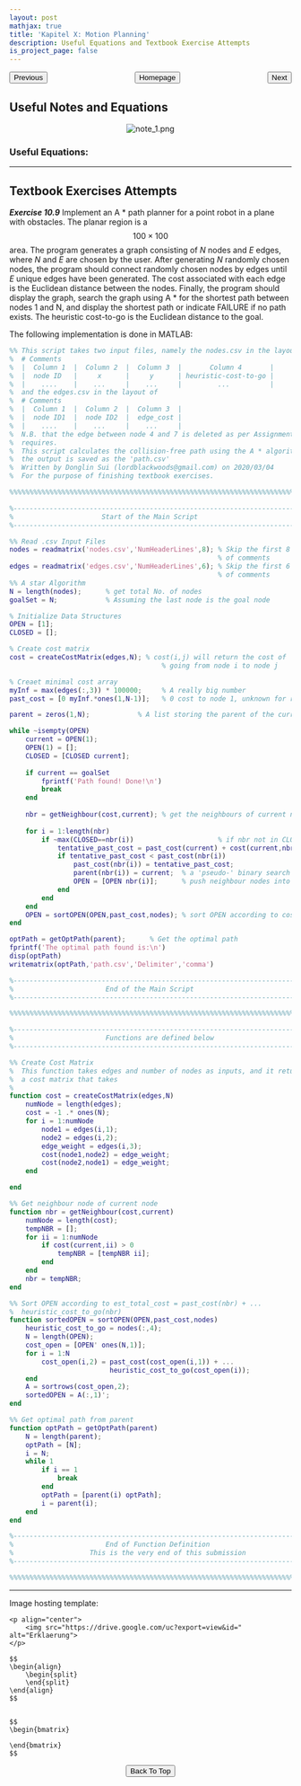 ```yaml
---
layout: post
mathjax: true
title: 'Kapitel X: Motion Planning'
description: Useful Equations and Textbook Exercise Attempts
is_project_page: false
---
```



<p style="text-align:center;">
<button type="button" onclick="window.location.href='index.html';">Homepage</button>
<span style="float:left;"><button type="button" onclick="window.location.href='KapIX.html';">Previous</button></span>
<span style="float:right;"><button type="button" onclick="window.location.href='KapXI.html';">Next</button></span>
</p>

## Useful Notes and Equations
<p align="center">
    <img src="https://drive.google.com/uc?export=view&id=1mnDxiqs1IdvNmHewFYOWmvMyqrbTcA24" alt="note_1.png">
</p>


### Useful Equations:

***

## Textbook Exercises Attempts

_**Exercise 10.9**_ Implement an A * path planner for a point robot in a plane with obstacles. The planar region is a $$100\times 100$$ area. The program generates a graph consisting of _N_ nodes and _E_ edges, where _N_ and _E_ are chosen by the user. After generating _N_ randomly chosen nodes, the program should connect randomly chosen nodes by edges until _E_ unique edges have been generated. The cost associated with each edge is the Euclidean distance between the nodes. Finally, the program should display the graph, search the graph using A * for the shortest path between nodes 1 and N, and display the shortest path or indicate FAILURE if no path exists. The heuristic cost-to-go is the Euclidean distance to the goal.

The following implementation is done in MATLAB:

```Matlab
%% This script takes two input files, namely the nodes.csv in the layout of
%  # Comments
%  |  Column 1  |  Column 2  |  Column 3  |       Column 4       |  
%  |  node ID   |     x      |     y      | heuristic-cost-to-go |
%  |    ....    |    ...     |    ...     |         ...          |
%  and the edges.csv in the layout of
%  # Comments
%  |  Column 1  |  Column 2  |  Column 3  |  
%  |  node ID1  |  node ID2  |  edge_cost |
%  |    ....    |    ...     |    ...     | 
%  N.B. that the edge between node 4 and 7 is deleted as per Assignment
%  requires.
%  This script calculates the collision-free path using the A * algorithm, 
%  the output is saved as the 'path.csv'
%  Written by Donglin Sui (lordblackwoods@gmail.com) on 2020/03/04
%  For the purpose of finishing textbook exercises.

%%%%%%%%%%%%%%%%%%%%%%%%%%%%%%%%%%%%%%%%%%%%%%%%%%%%%%%%%%%%%%%%%%%%%%%%%%%

%--------------------------------------------------------------------------
%                      Start of the Main Script
%--------------------------------------------------------------------------

%% Read .csv Input Files
nodes = readmatrix('nodes.csv','NumHeaderLines',8); % Skip the first 8 rows
                                                    % of comments
edges = readmatrix('edges.csv','NumHeaderLines',6); % Skip the first 6 rows
                                                    % of comments
%% A star Algorithm
N = length(nodes);      % get total No. of nodes
goalSet = N;            % Assuming the last node is the goal node

% Initialize Data Structures
OPEN = [1];
CLOSED = [];

% Create cost matrix
cost = createCostMatrix(edges,N); % cost(i,j) will return the cost of
                                      % going from node i to node j

% Creaet minimal cost array
myInf = max(edges(:,3)) * 100000;     % A really big number
past_cost = [0 myInf.*ones(1,N-1)];   % 0 cost to node 1, unknown for rest

parent = zeros(1,N);            % A list storing the parent of the current 

while ~isempty(OPEN)
    current = OPEN(1);
    OPEN(1) = [];
    CLOSED = [CLOSED current];
    
    if current == goalSet 
        fprintf('Path found! Done!\n')
        break
    end
    
    nbr = getNeighbour(cost,current); % get the neighbours of current node
    
    for i = 1:length(nbr)
        if ~max(CLOSED==nbr(i))                     % if nbr not in CLOSED
            tentative_past_cost = past_cost(current) + cost(current,nbr(i));
            if tentative_past_cost < past_cost(nbr(i))
                past_cost(nbr(i)) = tentative_past_cost;
                parent(nbr(i)) = current;  % a 'pseudo-' binary search tree
                OPEN = [OPEN nbr(i)];      % push neighbour nodes into OPEN
            end
        end
    end
    OPEN = sortOPEN(OPEN,past_cost,nodes); % sort OPEN according to costs
end    

optPath = getOptPath(parent);      % Get the optimal path
fprintf('The optimal path found is:\n')
disp(optPath)
writematrix(optPath,'path.csv','Delimiter','comma')

%--------------------------------------------------------------------------
%                       End of the Main Script
%--------------------------------------------------------------------------

%%%%%%%%%%%%%%%%%%%%%%%%%%%%%%%%%%%%%%%%%%%%%%%%%%%%%%%%%%%%%%%%%%%%%%%%%%%

%--------------------------------------------------------------------------
%                       Functions are defined below
%--------------------------------------------------------------------------

%% Create Cost Matrix
%  This function takes edges and number of nodes as inputs, and it returns
%  a cost matrix that takes 
%
function cost = createCostMatrix(edges,N)
    numNode = length(edges);
    cost = -1 .* ones(N);
    for i = 1:numNode
        node1 = edges(i,1);
        node2 = edges(i,2);
        edge_weight = edges(i,3);
        cost(node1,node2) = edge_weight;
        cost(node2,node1) = edge_weight;
    end

end

%% Get neighbour node of current node
function nbr = getNeighbour(cost,current)
    numNode = length(cost);
    tempNBR = [];
    for ii = 1:numNode
        if cost(current,ii) > 0
            tempNBR = [tempNBR ii];
        end
    end
    nbr = tempNBR;
end

%% Sort OPEN according to est_total_cost = past_cost(nbr) + ...
%  heuristic_cost_to_go(nbr)
function sortedOPEN = sortOPEN(OPEN,past_cost,nodes)
    heuristic_cost_to_go = nodes(:,4);
    N = length(OPEN);
    cost_open = [OPEN' ones(N,1)]; 
    for i = 1:N
        cost_open(i,2) = past_cost(cost_open(i,1)) + ...
                         heuristic_cost_to_go(cost_open(i));
    end
    A = sortrows(cost_open,2);
    sortedOPEN = A(:,1)';
end

%% Get optimal path from parent
function optPath = getOptPath(parent)
    N = length(parent);
    optPath = [N];
    i = N;
    while 1
        if i == 1
            break
        end
        optPath = [parent(i) optPath];
        i = parent(i);
    end
end

%--------------------------------------------------------------------------
%                       End of Function Definition
%                   This is the very end of this submission
%--------------------------------------------------------------------------

%%%%%%%%%%%%%%%%%%%%%%%%%%%%%%%%%%%%%%%%%%%%%%%%%%%%%%%%%%%%%%%%%%%%%%%%%%%
```

***

Image hosting template:

```
<p align="center">
    <img src="https://drive.google.com/uc?export=view&id=" alt="Erklaerung">
</p>
```

```
$$
\begin{align}
    \begin{split}
    \end{split}
\end{align}
$$


$$
\begin{bmatrix}
       
\end{bmatrix}
$$
```

<p style="text-align:center;">
<button type="button" onclick="window.location.href='#top';">Back To Top</button>
<p>
